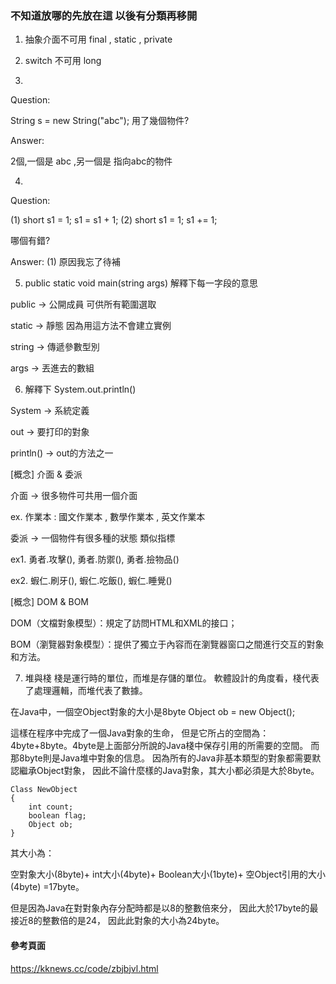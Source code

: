 ### 不知道放哪的先放在這 以後有分類再移開 ###

1. 抽象介面不可用 final , static , private

2. switch 不可用 long

3. 
Question:

String s = new String("abc");
用了幾個物件?

Answer:

2個,一個是 abc ,另一個是 指向abc的物件

4. 
Question:

(1) short s1 = 1; s1 = s1 + 1;
(2) short s1 = 1; s1 += 1;

哪個有錯?

Answer:
(1) 原因我忘了待補

5. public static void main(string args) 解釋下每一字段的意思

public -> 
公開成員 可供所有範圍選取

static -> 
靜態 因為用這方法不會建立實例

string -> 
傳遞參數型別

args -> 
丟進去的數組

6. 解釋下 System.out.println()

System -> 
系統定義

out -> 
要打印的對象

println() ->
out的方法之一

[概念] 介面 & 委派

介面 -> 很多物件可共用一個介面 

ex. 作業本 : 國文作業本 , 數學作業本 , 英文作業本

委派 -> 一個物件有很多種的狀態 類似指標

ex1. 勇者.攻擊(), 勇者.防禦(), 勇者.撿物品()

ex2. 蝦仁.刷牙(), 蝦仁.吃飯(), 蝦仁.睡覺()

[概念] DOM & BOM

DOM（文檔對象模型）：規定了訪問HTML和XML的接口；

BOM（瀏覽器對象模型）：提供了獨立于內容而在瀏覽器窗口之間進行交互的對象和方法。

7. 堆與棧
棧是運行時的單位，而堆是存儲的單位。
軟體設計的角度看，棧代表了處理邏輯，而堆代表了數據。

在Java中，一個空Object對象的大小是8byte
Object ob = new Object();

這樣在程序中完成了一個Java對象的生命，
但是它所占的空間為：4byte+8byte。4byte是上面部分所說的Java棧中保存引用的所需要的空間。
而那8byte則是Java堆中對象的信息。
因為所有的Java非基本類型的對象都需要默認繼承Object對象，
因此不論什麼樣的Java對象，其大小都必須是大於8byte。

    Class NewObject 
    { 
        int count;
        boolean flag; 
        Object ob; 
    } 

其大小為：

空對象大小(8byte)+
int大小(4byte)+
Boolean大小(1byte)+
空Object引用的大小(4byte)
=17byte。

但是因為Java在對對象內存分配時都是以8的整數倍來分，
因此大於17byte的最接近8的整數倍的是24，
因此此對象的大小為24byte。


#### 參考頁面 ####

https://kknews.cc/code/zbjbjvl.html

